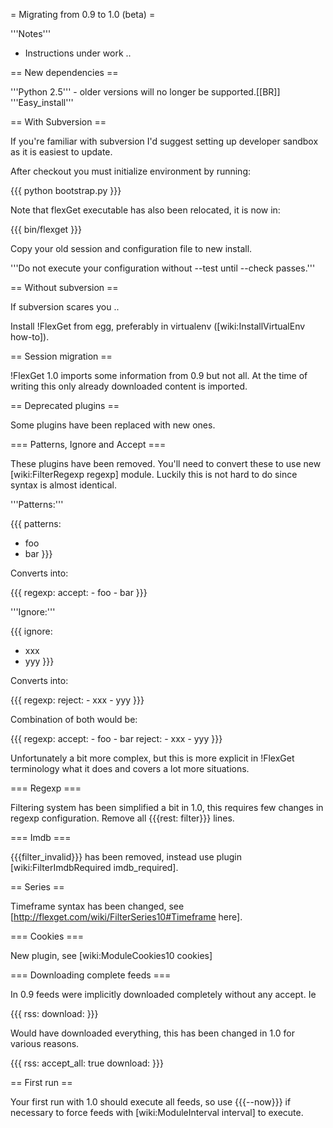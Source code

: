 = Migrating from 0.9 to 1.0 (beta) =

'''Notes'''

 * Instructions under work ..

== New dependencies ==

'''Python 2.5''' - older versions will no longer be supported.[[BR]]
'''Easy_install'''

== With Subversion ==

If you're familiar with subversion I'd suggest setting up developer sandbox as it is easiest to update.

After checkout you must initialize environment by running:

{{{
python bootstrap.py
}}}

Note that flexGet executable has also been relocated, it is now in:

{{{
bin/flexget
}}}

Copy your old session and configuration file to new install.

'''Do not execute your configuration without --test until --check passes.'''

== Without subversion ==

If subversion scares you ..

Install !FlexGet from egg, preferably in virtualenv ([wiki:InstallVirtualEnv how-to]).

== Session migration ==

!FlexGet 1.0 imports some information from 0.9 but not all. At the time of writing this only already downloaded content is imported.

== Deprecated plugins ==

Some plugins have been replaced with new ones.

=== Patterns, Ignore and Accept ===

These plugins have been removed. You'll need to convert these to use new [wiki:FilterRegexp regexp] module. Luckily this is not hard to do since syntax is almost identical.

'''Patterns:'''

{{{
patterns:
  - foo
  - bar
}}}

Converts into:

{{{
regexp:
  accept:
    - foo
    - bar
}}}

'''Ignore:'''

{{{
ignore:
  - xxx
  - yyy
}}}

Converts into:

{{{
regexp:
  reject:
    - xxx
    - yyy
}}}

Combination of both would be:

{{{
regexp:
  accept:
    - foo
    - bar
  reject:
    - xxx
    - yyy
}}}

Unfortunately a bit more complex, but this is more explicit in !FlexGet terminology what it does and covers a lot more situations.

=== Regexp ===

Filtering system has been simplified a bit in 1.0, this requires few changes in regexp configuration. Remove all {{{rest: filter}}} lines.

=== Imdb ===

{{{filter_invalid}}} has been removed, instead use plugin [wiki:FilterImdbRequired imdb_required].

== Series ==

Timeframe syntax has been changed, see [http://flexget.com/wiki/FilterSeries10#Timeframe here].

=== Cookies ===

New plugin, see [wiki:ModuleCookies10 cookies]

=== Downloading complete feeds ===

In 0.9 feeds were implicitly downloaded completely without any accept. Ie

{{{
rss: <url>
download: <path>
}}}

Would have downloaded everything, this has been changed in 1.0 for various reasons.

{{{
rss: <url>
accept_all: true
download: <path>
}}}

== First run ==

Your first run with 1.0 should execute all feeds, so use {{{--now}}} if necessary to force feeds with [wiki:ModuleInterval interval] to execute.